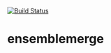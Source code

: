 [![Build Status](https://travis-ci.com/erikjskie/ensemblemerge.svg?token=TzArZ5EDidamcqdAtCie&branch=main)](https://travis-ci.com/github/erikjskie/ensemblemerge)
# ensemblemerge
